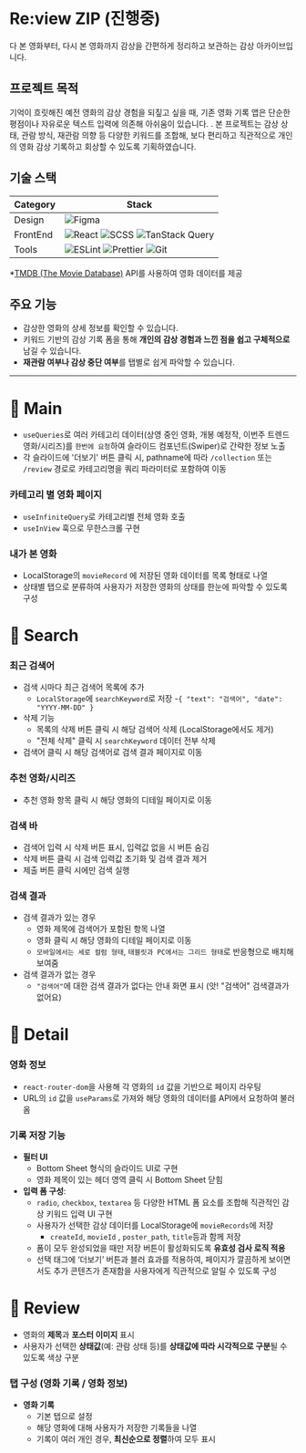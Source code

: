 # Re:view ZIP (진행중)

다 본 영화부터, 다시 본 영화까지 감상을 간편하게 정리하고 보관하는 감상 아카이브입니다.
<br/>

## 프로젝트 목적

기억이 흐릿해진 예전 영화의 감상 경험을 되짚고 싶을 때, 기존 영화 기록 앱은 단순한 평점이나 자유로운 텍스트 입력에 의존해 아쉬움이 있습니다. . 본 프로젝트는 감상 상태, 관람 방식, 재관람 의향 등 다양한 키워드를 조합해, 보다 편리하고 직관적으로 개인의 영화 감상 기록하고 회상할 수 있도록 기획하였습니다.

## 기술 스택

<table>
  <thead>
    <tr>
      <th>Category</th>
      <th>Stack</th>
    </tr>
  </thead>
  <tbody>
    <tr>
      <td>Design</td>
      <td>
        <img src="https://img.shields.io/badge/Figma-F24E1E?style=flat-square&logo=Figma&logoColor=white" alt="Figma" />
      </td>
    </tr>
    <tr>
      <td>FrontEnd</td>
      <td>
        <img src="https://img.shields.io/badge/React-61DAFB?style=flat-square&logo=React&logoColor=black" alt="React" />
        <img src="https://img.shields.io/badge/SCSS-CC6699?style=flat-square&logo=Sass&logoColor=white" alt="SCSS" />
        <img src="https://img.shields.io/badge/Tanstack_Query-FF4154?style=flat-square&logo=reactquery&logoColor=white" alt="TanStack Query" />
      </td>
    </tr>
    <tr>
      <td>Tools</td>
      <td>
        <img src="https://img.shields.io/badge/ESLint-4B32C3?style=flat-square&logo=ESLint&logoColor=white" alt="ESLint" />
        <img src="https://img.shields.io/badge/Prettier-F7B93E?style=flat-square&logo=Prettier&logoColor=white" alt="Prettier" />
        <img src="https://img.shields.io/badge/Git-F05032?style=flat-square&logo=Git&logoColor=white" alt="Git" />
      </td>
    </tr>
  </tbody>
</table>

\*[TMDB (The Movie Database)](https://www.themoviedb.org/) API를 사용하여 영화 데이터를 제공

## 주요 기능

- 감상한 영화의 상세 정보를 확인할 수 있습니다.
- 키워드 기반의 감상 기록 폼을 통해 **개인의 감상 경험과 느낀 점을 쉽고 구체적으로** 남길 수 있습니다.
- **재관람 여부나 감상 중단 여부**를 탭별로 쉽게 파악할 수 있습니다.

---

# 📍 Main

- `useQueries`로 여러 카테고리 데이터(상영 중인 영화, 개봉 예정작, 이번주 트렌드 영화/시리즈)를 `한번에 요청`하여 슬라이드 컴포넌트(Swiper)로 간략한 정보 노출
- 각 슬라이드에 '더보기' 버튼 클릭 시, pathname에 따라 `/collection` 또는 `/review` 경로로 카테고리명을 쿼리 파라미터로 포함하여 이동

### 카테고리 별 영화 페이지

- `useInfiniteQuery`로 카테고리별 전체 영화 호출
- `useInView` 훅으로 무한스크롤 구현

### 내가 본 영화

- LocalStorage의 `movieRecord` 에 저장된 영화 데이터를 목록 형태로 나열
- 상태별 탭으로 분류하여 사용자가 저장한 영화의 상태를 한눈에 파악할 수 있도록 구성

# 📍 Search

### 최근 검색어

- 검색 시마다 최근 검색어 목록에 추가
  - `LocalStorage`에 `searchKeyword`로 저장 -`{ "text": "검색어", "date": "YYYY-MM-DD" }`
- 삭제 기능
  - 목록의 삭제 버튼 클릭 시 해당 검색어 삭제 (LocalStorage에서도 제거)
  - "전체 삭제" 클릭 시 `searchKeyword` 데이터 전부 삭제
- 검색어 클릭 시 해당 검색어로 검색 결과 페이지로 이동

### 추천 영화/시리즈

- 추천 영화 항목 클릭 시 해당 영화의 디테일 페이지로 이동

### 검색 바

- 검색어 입력 시 삭제 버튼 표시, 입력값 없을 시 버튼 숨김
- 삭제 버튼 클릭 시 검색 입력값 초기화 및 검색 결과 제거
- 제출 버튼 클릭 시에만 검색 실행

### 검색 결과

- 검색 결과가 있는 경우
  - 영화 제목에 검색어가 포함된 항목 나열
  - 영화 클릭 시 해당 영화의 디테일 페이지로 이동
  - `모바일에서는 세로 컬럼 형태`, `태블릿과 PC에서는 그리드 형태`로 반응형으로 배치해 보여줌
- 검색 결과가 없는 경우
  - `"검색어"`에 대한 검색 결과가 없다는 안내 화면 표시 (앗! "검색어" 검색결과가 없어요)

# 📍 Detail

### 영화 정보

- `react-router-dom`을 사용해 각 영화의 `id` 값을 기반으로 페이지 라우팅
- URL의 `id` 값을 `useParams`로 가져와 해당 영화의 데이터를 API에서 요청하여 불러옴

### 기록 저장 기능

- **필터 UI**
  - Bottom Sheet 형식의 슬라이드 UI로 구현
  - 영화 제목이 있는 헤더 영역 클릭 시 Bottom Sheet 닫힘
- **입력 폼 구성**:
  - `radio`, `checkbox`, `textarea` 등 다양한 HTML 폼 요소를 조합해 직관적인 감상 키워드 입력 UI 구현
  - 사용자가 선택한 감상 데이터를 LocalStorage에 `movieRecords`에 저장
    - `createId`, `movieId` , `poster_path`, `title`등과 함께 저장
  - 폼이 모두 완성되었을 때만 저장 버튼이 활성화되도록 **유효성 검사 로직 적용**
  - 선택 태그에 ‘더보기’ 버튼과 블러 효과를 적용하여, 페이지가 깔끔하게 보이면서도 추가 콘텐츠가 존재함을 사용자에게 직관적으로 알릴 수 있도록 구성

# 📍 Review

- 영화의 **제목**과 **포스터 이미지** 표시
- 사용자가 선택한 **상태값**(예: 관람 상태 등)를 **상태값에 따라 시각적으로 구분**될 수 있도록 색상 구분

### 탭 구성 (영화 기록 / 영화 정보)

- **영화 기록**
  - 기본 탭으로 설정
  - 해당 영화에 대해 사용자가 저장한 기록들을 나열
  - 기록이 여러 개인 경우, **최신순으로 정렬**하여 모두 표시
